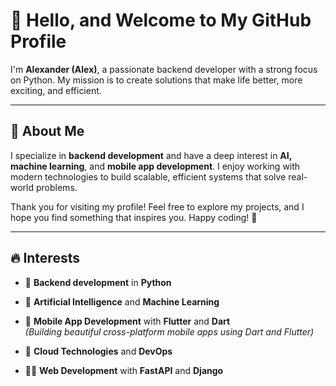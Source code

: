 # 👋 Hello, and Welcome to My GitHub Profile

I'm **Alexander (Alex)**, a passionate backend developer with a strong focus on Python. My mission is to create solutions that make life better, more exciting, and efficient.

---

## 🚀 About Me

I specialize in **backend development** and have a deep interest in **AI, machine learning**, and **mobile app development**. I enjoy working with modern technologies to build scalable, efficient systems that solve real-world problems.

Thank you for visiting my profile! Feel free to explore my projects, and I hope you find something that inspires you. Happy coding! 🚀

---

## 🔥 Interests

- 🐍 **Backend development** in **Python**

- 🤖 **Artificial Intelligence** and **Machine Learning**

- 📱 **Mobile App Development** with **Flutter** and **Dart**  
  *(Building beautiful cross-platform mobile apps using Dart and Flutter)*

- 🚀 **Cloud Technologies** and **DevOps**

- 🧑‍💻 **Web Development** with **FastAPI** and **Django**
